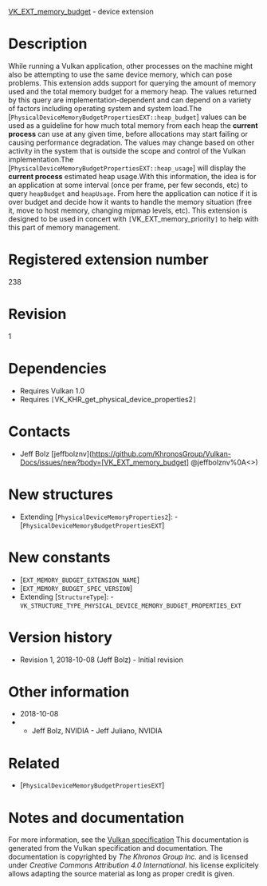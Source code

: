 [VK_EXT_memory_budget](https://www.khronos.org/registry/vulkan/specs/1.3-extensions/man/html/VK_EXT_memory_budget.html) - device extension

# Description
While running a Vulkan application, other processes on the machine might
also be attempting to use the same device memory, which can pose problems.
This extension adds support for querying the amount of memory used and the
total memory budget for a memory heap.
The values returned by this query are implementation-dependent and can
depend on a variety of factors including operating system and system load.The [`PhysicalDeviceMemoryBudgetPropertiesEXT::heap_budget`] values
can be used as a guideline for how much total memory from each heap the
 **current process**  can use at any given time, before allocations may start
failing or causing performance degradation.
The values may change based on other activity in the system that is outside
the scope and control of the Vulkan implementation.The [`PhysicalDeviceMemoryBudgetPropertiesEXT::heap_usage`] will
display the  **current process**  estimated heap usage.With this information, the idea is for an application at some interval (once
per frame, per few seconds, etc) to query `heapBudget` and
`heapUsage`.
From here the application can notice if it is over budget and decide how it
wants to handle the memory situation (free it, move to host memory, changing
mipmap levels, etc).
This extension is designed to be used in concert with
`[`VK_EXT_memory_priority`]` to help with this part of memory management.

# Registered extension number
238

# Revision
1

# Dependencies
- Requires Vulkan 1.0
- Requires `[`VK_KHR_get_physical_device_properties2`]`

# Contacts
- Jeff Bolz [jeffbolznv](https://github.com/KhronosGroup/Vulkan-Docs/issues/new?body=[VK_EXT_memory_budget] @jeffbolznv%0A<<Here describe the issue or question you have about the VK_EXT_memory_budget extension>>)

# New structures
- Extending [`PhysicalDeviceMemoryProperties2`]:  - [`PhysicalDeviceMemoryBudgetPropertiesEXT`]

# New constants
- [`EXT_MEMORY_BUDGET_EXTENSION_NAME`]
- [`EXT_MEMORY_BUDGET_SPEC_VERSION`]
- Extending [`StructureType`]:  - `VK_STRUCTURE_TYPE_PHYSICAL_DEVICE_MEMORY_BUDGET_PROPERTIES_EXT`

# Version history
- Revision 1, 2018-10-08 (Jeff Bolz)  - Initial revision

# Other information
* 2018-10-08
*   - Jeff Bolz, NVIDIA  - Jeff Juliano, NVIDIA

# Related
- [`PhysicalDeviceMemoryBudgetPropertiesEXT`]

# Notes and documentation
For more information, see the [Vulkan specification](https://www.khronos.org/registry/vulkan/specs/1.3-extensions/html/vkspec.html)
This documentation is generated from the Vulkan specification and documentation.
The documentation is copyrighted by *The Khronos Group Inc.* and is licensed under *Creative Commons Attribution 4.0 International*.
his license explicitely allows adapting the source material as long as proper credit is given.
        